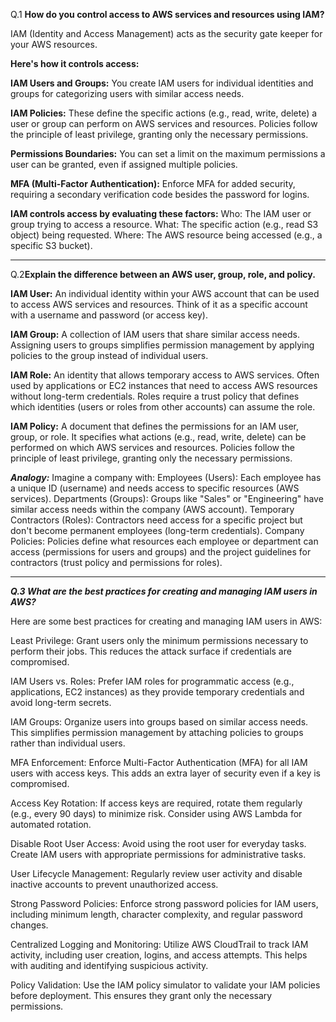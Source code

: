 
 Q.1 **How do you control access to AWS services and resources using IAM?**

IAM (Identity and Access Management) acts as the security gate keeper for your AWS resources. 

**Here's how it controls access:**

**IAM Users and Groups:** You create IAM users for individual identities and groups for categorizing users with similar access needs.

**IAM Policies:** These define the specific actions (e.g., read, write, delete) a user or group can perform on AWS services and resources. 
Policies follow the principle of least privilege, granting only the necessary permissions.

**Permissions Boundaries:** You can set a limit on the maximum permissions a user can be granted, even if assigned multiple policies.

**MFA (Multi-Factor Authentication):** Enforce MFA for added security, requiring a secondary verification code besides the password for logins.


**IAM controls access by evaluating these factors:**
Who: The IAM user or group trying to access a resource.
What: The specific action (e.g., read S3 object) being requested.
Where: The AWS resource being accessed (e.g., a specific S3 bucket).


-------------------------------------------------------------------------------------------------------------------------------


Q.2**Explain the difference between an AWS user, group, role, and policy.**

**IAM User:**
An individual identity within your AWS account that can be used to access AWS services and resources.
Think of it as a specific account with a username and password (or access key).

**IAM Group:**
A collection of IAM users that share similar access needs.
Assigning users to groups simplifies permission management by applying policies to the group instead of individual users.

**IAM Role:**
An identity that allows temporary access to AWS services.
Often used by applications or EC2 instances that need to access AWS resources without long-term credentials.
Roles require a trust policy that defines which identities (users or roles from other accounts) can assume the role.

**IAM Policy:**
A document that defines the permissions for an IAM user, group, or role.
It specifies what actions (e.g., read, write, delete) can be performed on which AWS services and resources.
Policies follow the principle of least privilege, granting only the necessary permissions.




***Analogy:***
Imagine a company with:
Employees (Users): Each employee has a unique ID (username) and needs access to specific resources (AWS services).
Departments (Groups): Groups like "Sales" or "Engineering" have similar access needs within the company (AWS account).
Temporary Contractors (Roles): Contractors need access for a specific project but don't become permanent employees (long-term credentials).
Company Policies: Policies define what resources each employee or department can access (permissions for users and groups) and the project guidelines for contractors (trust policy and permissions for roles).


-------------------------------------------------------------------------------------------------------------------------

***Q.3 What are the best practices for creating and managing IAM users in AWS?***

Here are some best practices for creating and managing IAM users in AWS:

Least Privilege: Grant users only the minimum permissions necessary to perform their jobs. This reduces the attack surface if credentials are compromised.

IAM Users vs. Roles: Prefer IAM roles for programmatic access (e.g., applications, EC2 instances) as they provide temporary credentials and avoid long-term secrets.

IAM Groups: Organize users into groups based on similar access needs. This simplifies permission management by attaching policies to groups rather than individual users.

MFA Enforcement: Enforce Multi-Factor Authentication (MFA) for all IAM users with access keys. This adds an extra layer of security even if a key is compromised.

Access Key Rotation: If access keys are required, rotate them regularly (e.g., every 90 days) to minimize risk. Consider using AWS Lambda for automated rotation.

Disable Root User Access: Avoid using the root user for everyday tasks. Create IAM users with appropriate permissions for administrative tasks.

User Lifecycle Management: Regularly review user activity and disable inactive accounts to prevent unauthorized access.

Strong Password Policies: Enforce strong password policies for IAM users, including minimum length, character complexity, and regular password changes.

Centralized Logging and Monitoring: Utilize AWS CloudTrail to track IAM activity, including user creation, logins, and access attempts. This helps with auditing and identifying suspicious activity.

Policy Validation: Use the IAM policy simulator to validate your IAM policies before deployment. This ensures they grant only the necessary permissions.




